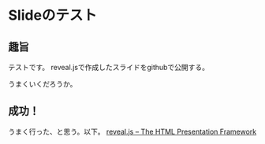 Slideのテスト
========

趣旨
----

テストです。
reveal.jsで作成したスライドをgithubで公開する。

うまくいくだろうか。

成功！
-----

うまく行った、と思う。以下。
[reveal.js – The HTML Presentation Framework](http://ged1959.github.io/slide_test/#/)
